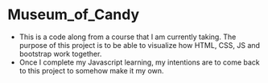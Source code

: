 # Museum_of_Candy

- This is a code along from a course that I am currently taking. The purpose of this project is to be able to visualize how HTML, CSS, JS and bootstrap work together.
- Once I complete my Javascript learning, my intentions are to come back to this project to somehow make it my own.
